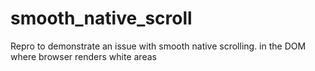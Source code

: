 # smooth_native_scroll
Repro to demonstrate an issue with smooth native scrolling. in the DOM where browser renders white areas 
